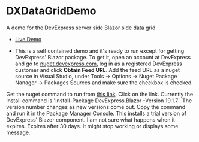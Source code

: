 # DXDataGridDemo
A demo for the DevExpress server side Blazor side data grid

* [Live Demo](http://siteauditor.net/dxdatagriddemo/MasterDetail)

* This is a self contained demo and it's ready to run except for getting DevExpress' Blazor package. To get it, open an account at DevExpress and go to [nuget.devexpress.com](https://nuget.devexpress.com), log in as a registered DevExpress customer and click **Obtain Feed URL**. Add the feed URL as a nuget source in Visual Studio, under Tools -> Options -> Nuget Package Nanager -> Packages Sources and make sure the checkbox is checked. 

Get the nuget command to run from [this link](https://nuget.devexpress.com/packages?q=blazor). Click on the link. Currently the install command is 'Install-Package DevExpress.Blazor -Version 19.1.7'. The version number changes as new versions come out. Copy the command and run it in the Package Manager Console. This installs a trial version of DevExpress' Blazor component. I am not sure what happens when it expires. Expires after 30 days. It might stop working or displays some message. 

